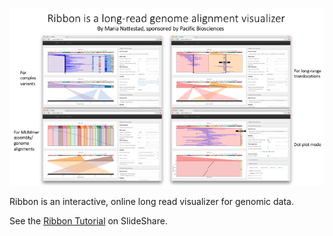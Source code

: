 ![Ribbon gallery](/images/gallery.png)

Ribbon is an interactive, online long read visualizer for genomic data.

See the [Ribbon Tutorial](http://www.slideshare.net/MariaNattestad/ribbon-tutorial-for-genomic-data) on SlideShare.
